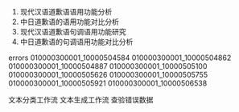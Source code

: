 1. 现代汉语道歉语语用功能分析
2. 中日道歉语的语用功能对比分析
3. 现代汉语道歉语句调语用功能研究
4. 中日道歉语的句调语用功能对比分析


errors
010000300001_10000504584
010000300001_10000504862
010000300001_10000504887
010000300001_10000505100
010000300001_10000505626
010000300001_10000505755
010000300001_10000505921
010000300001_10000506538 


文本分类工作流
文本生成工作流
查验错误数据

